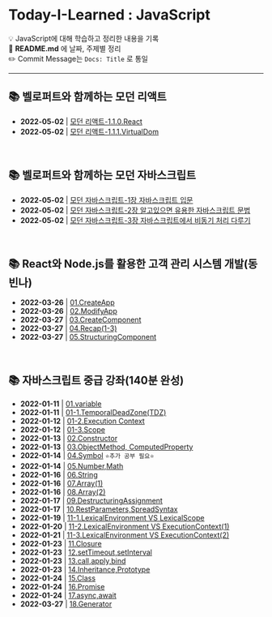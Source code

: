 # Today-I-Learned : JavaScript
💡 JavaScript에 대해 학습하고 정리한 내용을 기록 <br>
💬 **README.md** 에 날짜, 주제별 정리 <br>
✏️ Commit Message는 `Docs: Title` 로 통일

<hr>

## 📚 벨로퍼트와 함께하는 모던 리액트

- **2022-05-02** | <a href="https://bit.ly/3FiYLVR">모던 리액트-1.1.0.React</a>
- **2022-05-02** | <a href="https://bit.ly/3LIEewd">모던 리액트-1.1.1.VirtualDom</a>

<br>



## 📚 벨로퍼트와 함께하는 모던 자바스크립트

- **2022-05-02** | <a href="https://github.com/jinsukuku/Today-I-Learned/blob/main/javascript/%EB%B2%A8%EB%A1%9C%ED%8D%BC%ED%8A%B8%EC%99%80%20%ED%95%A8%EA%BB%98%ED%95%98%EB%8A%94%20%EB%AA%A8%EB%8D%98%20%EC%9E%90%EB%B0%94%EC%8A%A4%ED%81%AC%EB%A6%BD%ED%8A%B8%2C%20%EB%A6%AC%EC%95%A1%ED%8A%B8/%EB%AA%A8%EB%8D%98%20%EC%9E%90%EB%B0%94%EC%8A%A4%ED%81%AC%EB%A6%BD%ED%8A%B8-1%EC%9E%A5%20%EC%9E%90%EB%B0%94%EC%8A%A4%ED%81%AC%EB%A6%BD%ED%8A%B8%20%EC%9E%85%EB%AC%B8.md">모던 자바스크립트-1장 자바스크립트 입문</a>
- **2022-05-02** | <a href="https://github.com/jinsukuku/Today-I-Learned/blob/main/javascript/%EB%B2%A8%EB%A1%9C%ED%8D%BC%ED%8A%B8%EC%99%80%20%ED%95%A8%EA%BB%98%ED%95%98%EB%8A%94%20%EB%AA%A8%EB%8D%98%20%EC%9E%90%EB%B0%94%EC%8A%A4%ED%81%AC%EB%A6%BD%ED%8A%B8%2C%20%EB%A6%AC%EC%95%A1%ED%8A%B8/%EB%AA%A8%EB%8D%98%20%EC%9E%90%EB%B0%94%EC%8A%A4%ED%81%AC%EB%A6%BD%ED%8A%B8-2%EC%9E%A5%20%EC%95%8C%EA%B3%A0%EC%9E%88%EC%9C%BC%EB%A9%B4%20%EC%9C%A0%EC%9A%A9%ED%95%9C%20%EC%9E%90%EB%B0%94%EC%8A%A4%ED%81%AC%EB%A6%BD%ED%8A%B8%20%EB%AC%B8%EB%B2%95.md">모던 자바스크립트-2장 알고있으면 유용한 자바스크립트 문법</a>
- **2022-05-02** | <a href="https://github.com/jinsukuku/Today-I-Learned/blob/main/javascript/%EB%B2%A8%EB%A1%9C%ED%8D%BC%ED%8A%B8%EC%99%80%20%ED%95%A8%EA%BB%98%ED%95%98%EB%8A%94%20%EB%AA%A8%EB%8D%98%20%EC%9E%90%EB%B0%94%EC%8A%A4%ED%81%AC%EB%A6%BD%ED%8A%B8%2C%20%EB%A6%AC%EC%95%A1%ED%8A%B8/%EB%AA%A8%EB%8D%98%20%EC%9E%90%EB%B0%94%EC%8A%A4%ED%81%AC%EB%A6%BD%ED%8A%B8-3%EC%9E%A5%20%EC%9E%90%EB%B0%94%EC%8A%A4%ED%81%AC%EB%A6%BD%ED%8A%B8%EC%97%90%EC%84%9C%20%EB%B9%84%EB%8F%99%EA%B8%B0%20%EC%B2%98%EB%A6%AC%20%EB%8B%A4%EB%A3%A8%EA%B8%B0.md">모던 자바스크립트-3장 자바스크립트에서 비동기 처리 다루기</a>



<br>



## 📚 React와 Node.js를 활용한 고객 관리 시스템 개발(동빈나)

- **2022-03-26** | <a href="https://github.com/jinsukuku/Today-I-Learned/blob/main/javascript/React%EC%99%80%20Node.js%EB%A5%BC%20%ED%99%9C%EC%9A%A9%ED%95%9C%20%EA%B3%A0%EA%B0%9D%20%EA%B4%80%EB%A6%AC%20%EC%8B%9C%EC%8A%A4%ED%85%9C%20%EA%B0%9C%EB%B0%9C(%EB%8F%99%EB%B9%88%EB%82%98)/01.CreateApp.md">01.CreateApp</a>
- **2022-03-26** | <a href="https://github.com/jinsukuku/Today-I-Learned/blob/main/javascript/React%EC%99%80%20Node.js%EB%A5%BC%20%ED%99%9C%EC%9A%A9%ED%95%9C%20%EA%B3%A0%EA%B0%9D%20%EA%B4%80%EB%A6%AC%20%EC%8B%9C%EC%8A%A4%ED%85%9C%20%EA%B0%9C%EB%B0%9C(%EB%8F%99%EB%B9%88%EB%82%98)/02.ModifyApp.md">02.ModifyApp</a>
- **2022-03-27** | <a href="https://github.com/jinsukuku/Today-I-Learned/blob/main/javascript/React%EC%99%80%20Node.js%EB%A5%BC%20%ED%99%9C%EC%9A%A9%ED%95%9C%20%EA%B3%A0%EA%B0%9D%20%EA%B4%80%EB%A6%AC%20%EC%8B%9C%EC%8A%A4%ED%85%9C%20%EA%B0%9C%EB%B0%9C(%EB%8F%99%EB%B9%88%EB%82%98)/03.CreateComponent.md">03.CreateComponent</a>
- **2022-03-27** | <a href="https://github.com/jinsukuku/Today-I-Learned/blob/main/javascript/React%EC%99%80%20Node.js%EB%A5%BC%20%ED%99%9C%EC%9A%A9%ED%95%9C%20%EA%B3%A0%EA%B0%9D%20%EA%B4%80%EB%A6%AC%20%EC%8B%9C%EC%8A%A4%ED%85%9C%20%EA%B0%9C%EB%B0%9C(%EB%8F%99%EB%B9%88%EB%82%98)/04.Recap(1-3).md">04.Recap(1-3)</a>
- **2022-03-27** | <a href="https://github.com/jinsukuku/Today-I-Learned/blob/main/javascript/React%EC%99%80%20Node.js%EB%A5%BC%20%ED%99%9C%EC%9A%A9%ED%95%9C%20%EA%B3%A0%EA%B0%9D%20%EA%B4%80%EB%A6%AC%20%EC%8B%9C%EC%8A%A4%ED%85%9C%20%EA%B0%9C%EB%B0%9C(%EB%8F%99%EB%B9%88%EB%82%98)/05.StructuringComponent.md">05.StructuringComponent</a>




<br>



## 📚 자바스크립트 중급 강좌(140분 완성)

- **2022-01-11** | <a href="https://github.com/dev-ku/Today-I-Learned/blob/main/javascript/%EC%9E%90%EB%B0%94%EC%8A%A4%ED%81%AC%EB%A6%BD%ED%8A%B8%20%EC%A4%91%EA%B8%89%20%EA%B0%95%EC%A2%8C(140%EB%B6%84%20%EC%99%84%EC%84%B1)/01.variable.md">01.variable</a>
- **2022-01-11** | <a href="https://github.com/dev-ku/Today-I-Learned/blob/main/javascript/%EC%9E%90%EB%B0%94%EC%8A%A4%ED%81%AC%EB%A6%BD%ED%8A%B8%20%EC%A4%91%EA%B8%89%20%EA%B0%95%EC%A2%8C(140%EB%B6%84%20%EC%99%84%EC%84%B1)/01-1.TemporalDeadZone(TDZ).md">01-1.TemporalDeadZone(TDZ)</a>
- **2022-01-12** | <a href="https://github.com/dev-ku/Today-I-Learned/blob/main/javascript/%EC%9E%90%EB%B0%94%EC%8A%A4%ED%81%AC%EB%A6%BD%ED%8A%B8%20%EC%A4%91%EA%B8%89%20%EA%B0%95%EC%A2%8C(140%EB%B6%84%20%EC%99%84%EC%84%B1)/01-2.Execution%20Context.md">01-2.Execution Context</a>
- **2022-01-12** | <a href="https://github.com/dev-ku/Today-I-Learned/blob/main/javascript/%EC%9E%90%EB%B0%94%EC%8A%A4%ED%81%AC%EB%A6%BD%ED%8A%B8%20%EC%A4%91%EA%B8%89%20%EA%B0%95%EC%A2%8C(140%EB%B6%84%20%EC%99%84%EC%84%B1)/01-3.Scope.md">01-3.Scope</a>
- **2022-01-13** | <a href="https://github.com/dev-ku/Today-I-Learned/blob/main/javascript/%EC%9E%90%EB%B0%94%EC%8A%A4%ED%81%AC%EB%A6%BD%ED%8A%B8%20%EC%A4%91%EA%B8%89%20%EA%B0%95%EC%A2%8C(140%EB%B6%84%20%EC%99%84%EC%84%B1)/02.Constructor.md">02.Constructor</a>
- **2022-01-13** | <a href="https://github.com/dev-ku/Today-I-Learned/blob/main/javascript/%EC%9E%90%EB%B0%94%EC%8A%A4%ED%81%AC%EB%A6%BD%ED%8A%B8%20%EC%A4%91%EA%B8%89%20%EA%B0%95%EC%A2%8C(140%EB%B6%84%20%EC%99%84%EC%84%B1)/03.ObjectMethod%2C%20ComputedProperty.md">03.ObjectMethod, ComputedProperty</a>
- **2022-01-14** | <a href="https://github.com/dev-ku/Today-I-Learned/blob/main/javascript/%EC%9E%90%EB%B0%94%EC%8A%A4%ED%81%AC%EB%A6%BD%ED%8A%B8%20%EC%A4%91%EA%B8%89%20%EA%B0%95%EC%A2%8C(140%EB%B6%84%20%EC%99%84%EC%84%B1)/04.Symbol.md">04.Symbol</a> `⭐추가 공부 필요⭐`
- **2022-01-14** | <a href="https://github.com/dev-ku/Today-I-Learned/blob/main/javascript/%EC%9E%90%EB%B0%94%EC%8A%A4%ED%81%AC%EB%A6%BD%ED%8A%B8%20%EC%A4%91%EA%B8%89%20%EA%B0%95%EC%A2%8C(140%EB%B6%84%20%EC%99%84%EC%84%B1)/05.Number%2CMath.md">05.Number,Math</a>
- **2022-01-16** | <a href="https://github.com/dev-ku/Today-I-Learned/blob/main/javascript/%EC%9E%90%EB%B0%94%EC%8A%A4%ED%81%AC%EB%A6%BD%ED%8A%B8%20%EC%A4%91%EA%B8%89%20%EA%B0%95%EC%A2%8C(140%EB%B6%84%20%EC%99%84%EC%84%B1)/06.String.md">06.String</a>
- **2022-01-16** | <a href="https://github.com/dev-ku/Today-I-Learned/blob/main/javascript/%EC%9E%90%EB%B0%94%EC%8A%A4%ED%81%AC%EB%A6%BD%ED%8A%B8%20%EC%A4%91%EA%B8%89%20%EA%B0%95%EC%A2%8C(140%EB%B6%84%20%EC%99%84%EC%84%B1)/07.Array(1).md">07.Array(1)</a>
- **2022-01-16** | <a href="https://github.com/dev-ku/Today-I-Learned/blob/main/javascript/%EC%9E%90%EB%B0%94%EC%8A%A4%ED%81%AC%EB%A6%BD%ED%8A%B8%20%EC%A4%91%EA%B8%89%20%EA%B0%95%EC%A2%8C(140%EB%B6%84%20%EC%99%84%EC%84%B1)/07.Array(2).md">08.Array(2)</a>
- **2022-01-17** | <a href="https://github.com/dev-ku/Today-I-Learned/blob/main/javascript/%EC%9E%90%EB%B0%94%EC%8A%A4%ED%81%AC%EB%A6%BD%ED%8A%B8%20%EC%A4%91%EA%B8%89%20%EA%B0%95%EC%A2%8C(140%EB%B6%84%20%EC%99%84%EC%84%B1)/09.DestructuringAssignment.md">09.DestructuringAssignment</a>
- **2022-01-17** | <a href="https://github.com/dev-ku/Today-I-Learned/blob/main/javascript/%EC%9E%90%EB%B0%94%EC%8A%A4%ED%81%AC%EB%A6%BD%ED%8A%B8%20%EC%A4%91%EA%B8%89%20%EA%B0%95%EC%A2%8C(140%EB%B6%84%20%EC%99%84%EC%84%B1)/10.RestParameters%2CSpreadSyntax.md">10.RestParameters,SpreadSyntax</a>
- **2022-01-19** | <a href="https://github.com/dev-ku/Today-I-Learned/blob/main/javascript/%EC%9E%90%EB%B0%94%EC%8A%A4%ED%81%AC%EB%A6%BD%ED%8A%B8%20%EC%A4%91%EA%B8%89%20%EA%B0%95%EC%A2%8C(140%EB%B6%84%20%EC%99%84%EC%84%B1)/11-1.LexicalEnviroment%20VS%20LexicalScope.md">11-1.LexicalEnvironment VS LexicalScope</a>
- **2022-01-20** | <a href="https://github.com/dev-ku/Today-I-Learned/blob/main/javascript/%EC%9E%90%EB%B0%94%EC%8A%A4%ED%81%AC%EB%A6%BD%ED%8A%B8%20%EC%A4%91%EA%B8%89%20%EA%B0%95%EC%A2%8C(140%EB%B6%84%20%EC%99%84%EC%84%B1)/11-2.LexicalEnviroment%20VS%20ExecutionContext(1).md">11-2.LexicalEnvironment VS ExecutionContext(1)</a>
- **2022-01-21** | <a href="https://github.com/dev-ku/Today-I-Learned/blob/main/javascript/%EC%9E%90%EB%B0%94%EC%8A%A4%ED%81%AC%EB%A6%BD%ED%8A%B8%20%EC%A4%91%EA%B8%89%20%EA%B0%95%EC%A2%8C(140%EB%B6%84%20%EC%99%84%EC%84%B1)/11-3.LexicalEnviroment%20VS%20ExecutionContext(2).md">11-3.LexicalEnvironment VS ExecutionContext(2)</a>
- **2022-01-23** | <a href="https://github.com/dev-ku/Today-I-Learned/blob/main/javascript/%EC%9E%90%EB%B0%94%EC%8A%A4%ED%81%AC%EB%A6%BD%ED%8A%B8%20%EC%A4%91%EA%B8%89%20%EA%B0%95%EC%A2%8C(140%EB%B6%84%20%EC%99%84%EC%84%B1)/11.Closure.md">11.Closure</a>
- **2022-01-23** | <a href="https://github.com/dev-ku/Today-I-Learned/blob/main/javascript/%EC%9E%90%EB%B0%94%EC%8A%A4%ED%81%AC%EB%A6%BD%ED%8A%B8%20%EC%A4%91%EA%B8%89%20%EA%B0%95%EC%A2%8C(140%EB%B6%84%20%EC%99%84%EC%84%B1)/12.setTimeout%2CsetInterval.md">12.setTimeout,setInterval</a>
- **2022-01-23** | <a href="https://github.com/dev-ku/Today-I-Learned/blob/main/javascript/%EC%9E%90%EB%B0%94%EC%8A%A4%ED%81%AC%EB%A6%BD%ED%8A%B8%20%EC%A4%91%EA%B8%89%20%EA%B0%95%EC%A2%8C(140%EB%B6%84%20%EC%99%84%EC%84%B1)/13.call%2Capply%2Cbind.md">13.call,apply,bind</a>
- **2022-01-23** | <a href="https://github.com/dev-ku/Today-I-Learned/blob/main/javascript/%EC%9E%90%EB%B0%94%EC%8A%A4%ED%81%AC%EB%A6%BD%ED%8A%B8%20%EC%A4%91%EA%B8%89%20%EA%B0%95%EC%A2%8C(140%EB%B6%84%20%EC%99%84%EC%84%B1)/14.Inheritance%2CPrototype.md">14.Inheritance,Prototype</a>
- **2022-01-24** | <a href="https://github.com/dev-ku/Today-I-Learned/blob/main/javascript/%EC%9E%90%EB%B0%94%EC%8A%A4%ED%81%AC%EB%A6%BD%ED%8A%B8%20%EC%A4%91%EA%B8%89%20%EA%B0%95%EC%A2%8C(140%EB%B6%84%20%EC%99%84%EC%84%B1)/15.Class.md">15.Class</a>
- **2022-01-24** | <a href="https://github.com/dev-ku/Today-I-Learned/blob/main/javascript/%EC%9E%90%EB%B0%94%EC%8A%A4%ED%81%AC%EB%A6%BD%ED%8A%B8%20%EC%A4%91%EA%B8%89%20%EA%B0%95%EC%A2%8C(140%EB%B6%84%20%EC%99%84%EC%84%B1)/16.Promise.md">16.Promise</a>
- **2022-01-24** | <a href="https://github.com/dev-ku/Today-I-Learned/blob/main/javascript/%EC%9E%90%EB%B0%94%EC%8A%A4%ED%81%AC%EB%A6%BD%ED%8A%B8%20%EC%A4%91%EA%B8%89%20%EA%B0%95%EC%A2%8C(140%EB%B6%84%20%EC%99%84%EC%84%B1)/17.async%2Cawait.md">17.async,await</a>
- **2022-03-27** | <a href="https://github.com/jinsukuku/Today-I-Learned/blob/main/javascript/%EC%9E%90%EB%B0%94%EC%8A%A4%ED%81%AC%EB%A6%BD%ED%8A%B8%20%EC%A4%91%EA%B8%89%20%EA%B0%95%EC%A2%8C(140%EB%B6%84%20%EC%99%84%EC%84%B1)/18.Generator.md">18.Generator</a>



